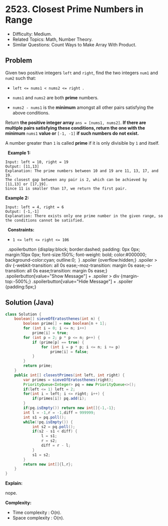 # 2523. Closest Prime Numbers in Range

- Difficulty: Medium.
- Related Topics: Math, Number Theory.
- Similar Questions: Count Ways to Make Array With Product.

## Problem

Given two positive integers ```left``` and ```right```, find the two integers ```num1``` and ```num2``` such that:


	
- ```left <= nums1 < nums2 <= right ```.
	
- ```nums1``` and ```nums2``` are both **prime** numbers.
	
- ```nums2 - nums1``` is the **minimum** amongst all other pairs satisfying the above conditions.


Return **the positive integer array** ```ans = [nums1, nums2]```. **If there are multiple pairs satisfying these conditions, return the one with the minimum** ```nums1``` **value or** ```[-1, -1]``` **if such numbers do not exist.**

A number greater than ```1``` is called **prime** if it is only divisible by ```1``` and itself.

 
**Example 1:**

```
Input: left = 10, right = 19
Output: [11,13]
Explanation: The prime numbers between 10 and 19 are 11, 13, 17, and 19.
The closest gap between any pair is 2, which can be achieved by [11,13] or [17,19].
Since 11 is smaller than 17, we return the first pair.
```

**Example 2:**

```
Input: left = 4, right = 6
Output: [-1,-1]
Explanation: There exists only one prime number in the given range, so the conditions cannot be satisfied.
```

 
**Constraints:**


	
- ```1 <= left <= right <= 106```


 
.spoilerbutton {display:block; border:dashed; padding: 0px 0px; margin:10px 0px; font-size:150%; font-weight: bold; color:#000000; background-color:cyan; outline:0; 
}
.spoiler {overflow:hidden;}
.spoiler > div {-webkit-transition: all 0s ease;-moz-transition: margin 0s ease;-o-transition: all 0s ease;transition: margin 0s ease;}
.spoilerbutton[value="Show Message"] + .spoiler > div {margin-top:-500%;}
.spoilerbutton[value="Hide Message"] + .spoiler {padding:5px;}



## Solution (Java)

```java
class Solution {
    boolean[] sieveOfEratosthenes(int n) {
        boolean prime[] = new boolean[n + 1];
        for (int i = 0; i <= n; i++)
            prime[i] = true;
        for (int p = 2; p * p <= n; p++) {
            if (prime[p] == true) {
                for (int i = p * p; i <= n; i += p)
                    prime[i] = false;
            }
        }
        return prime;
    }
    public int[] closestPrimes(int left, int right) {
        var primes = sieveOfEratosthenes(right);  
        PriorityQueue<Integer> pq = new PriorityQueue<>();
        if(left <= 1) left = 2;
        for(int i = left; i <= right; i++) {
            if(primes[i]) pq.add(i);
        }
        if(pq.isEmpty()) return new int[]{-1,-1};
        int l = -1,r = -1,diff = 999999;
        int s1 = pq.poll();
        while(!pq.isEmpty()) {
            int s2 = pq.poll();
            if(s2 - s1 < diff) {
                l = s1;
                r = s2;
                diff = r - l;
            }
            s1 = s2;
        }
        return new int[]{l,r};
    }
}
```

**Explain:**

nope.

**Complexity:**

* Time complexity : O(n).
* Space complexity : O(n).
